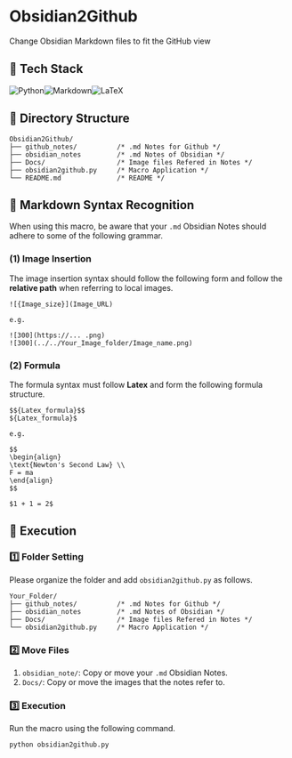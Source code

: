 # Obsidian2Github
Change Obsidian Markdown files to fit the GitHub view

## 🔧 Tech Stack

![Python](https://img.shields.io/badge/Python-3776AB?style=for-the-badge&logo=python&logoColor=white)![Markdown](https://img.shields.io/badge/Markdown-000000?style=for-the-badge&logo=markdown&logoColor=white)![LaTeX](https://img.shields.io/badge/LaTeX-008080?style=for-the-badge&logo=latex&logoColor=white)

## 📁 Directory Structure

``` plaintext
Obsidian2Github/
├── github_notes/          /* .md Notes for Github */
├── obsidian_notes         /* .md Notes of Obsidian */
├── Docs/                  /* Image files Refered in Notes */
├── obsidian2github.py     /* Macro Application */
└── README.md              /* README */
```

## 📢 Markdown Syntax Recognition

When using this macro, be aware that your `.md` Obsidian Notes should adhere to some of the following grammar.

### (1) Image Insertion

The image insertion syntax should follow the following form and follow the **relative path** when referring to local images.
```
![{Image_size}](Image_URL)

e.g.

![300](https://... .png)
![300](../../Your_Image_folder/Image_name.png)
```

### (2) Formula

The formula syntax must follow **Latex** and form the following formula structure.
```
$${Latex_formula}$$
${Latex_formula}$

e.g.

$$
\begin{align}
\text{Newton's Second Law} \\
F = ma
\end{align}
$$

$1 + 1 = 2$
```

## 🚀 Execution

### 1️⃣ Folder Setting

Please organize the folder and add `obsidian2github.py` as follows.
``` plaintext
Your_Folder/
├── github_notes/          /* .md Notes for Github */
├── obsidian_notes         /* .md Notes of Obsidian */
├── Docs/                  /* Image files Refered in Notes */
└── obsidian2github.py     /* Macro Application */
```

### 2️⃣ Move Files

1. `obsidian_note/`: Copy or move your `.md` Obsidian Notes.
2. `Docs/`: Copy or move the images that the notes refer to.

### 3️⃣ Execution

Run the macro using the following command.
```
python obsidian2github.py
```
